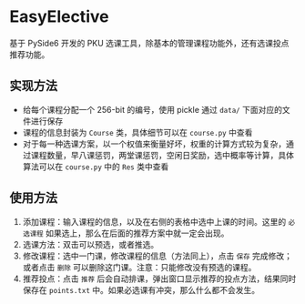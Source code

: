 # EasyElective

基于 PySide6 开发的 PKU 选课工具，除基本的管理课程功能外，还有选课投点推荐功能。

## 实现方法

- 给每个课程分配一个 256-bit 的编号，使用 pickle 通过 `data/` 下面对应的文件进行保存
- 课程的信息封装为 `Course` 类，具体细节可以在 `course.py` 中查看
- 对于每一种选课方案，以一个权值来衡量好坏，权重的计算方式较为复杂，通过课程数量，早八课惩罚，两堂课惩罚，空闲日奖励，选中概率等计算，具体算法可以在 `course.py` 中的 `Res` 类中查看

## 使用方法

1. 添加课程：输入课程的信息，以及在右侧的表格中选中上课的时间。这里的 `必选课程` 如果选上，那么在后面的推荐方案中就一定会出现。
2. 选课方法：双击可以预选，或者推选。
3. 修改课程：选中一门课，修改课程的信息（方法同上），点击 `保存` 完成修改；或者点击 `删除` 可以删除这门课。注意：只能修改没有预选的课程。
4. 推荐投点：点击 `推荐` 后会自动排课，弹出窗口显示推荐的投点方法，结果同时保存在 `points.txt` 中。如果必选课有冲突，那么什么都不会发生。